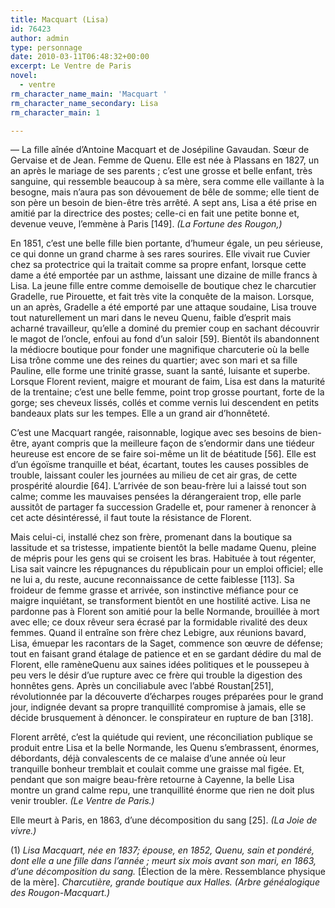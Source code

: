```yaml
---
title: Macquart (Lisa)
id: 76423
author: admin
type: personnage
date: 2010-03-11T06:48:32+00:00
excerpt: Le Ventre de Paris
novel:
  - ventre
rm_character_name_main: 'Macquart '
rm_character_name_secondary: Lisa
rm_character_main: 1

---
```

— La fille aînée d’Antoine Macquart et de Josépiline Gavaudan. Sœur de Gervaise et de Jean. Femme de Quenu. Elle est née à Plassans en 1827, un an après le mariage de ses parents ; c’est une grosse et belle enfant, très sanguine, qui ressemble beaucoup à sa mère, sera comme elle vaillante à la besogne, mais n’aura pas son dévouement de bêle de somme; elle tient de son père un besoin de bien-être très arrêté. A sept ans, Lisa a été prise en amitié par la directrice des postes; celle-ci en fait une petite bonne et, devenue veuve, l’emmène à Paris [149]. _(La Fortune des Rougon,)_

En 1851, c’est une belle fille bien portante, d’humeur égale, un peu sérieuse, ce qui donne un grand charme à ses rares sourires. Elle vivait rue Cuvier chez sa protectrice qui la traitait comme sa propre enfant, lorsque cette dame a été emportée par un asthme, laissant une dizaine de mille francs à Lisa. La jeune fille entre comme demoiselle de boutique chez le charcutier Gradelle, rue Pirouette, et fait très vite la conquête de la maison. Lorsque, un an après, Gradelle a été emporté par une attaque soudaine, Lisa trouve tout naturellement un mari dans le neveu Quenu, faible d’esprit mais acharné travailleur, qu’elle a dominé du premier coup en sachant découvrir le magot de l’oncle, enfoui au fond d’un saloir [59]. Bientôt ils abandonnent la médiocre boutique pour fonder une magnifique charcuterie où la belle Lisa trône comme une des reines du quartier; avec son mari et sa fille Pauline, elle forme une trinité grasse, suant la santé, luisante et superbe. Lorsque Florent revient, maigre et mourant de faim, Lisa est dans la maturité de la trentaine; c’est une belle femme, point trop grosse pourtant, forte de la gorge; ses cheveux lissés, collés et comme vernis lui descendent en petits bandeaux plats sur les tempes. Elle a un grand air d’honnêteté.

C’est une Macquart rangée, raisonnable, logique avec ses besoins de bien-être, ayant compris que la meilleure façon de s’endormir dans une tiédeur heureuse est encore de se faire soi-même un lit de béatitude [56]. Elle est d’un égoïsme tranquille et béat, écartant, toutes les causes possibles de trouble, laissant couler les journées au milieu de cet air gras, de cette prospérité alourdie [64]. L’arrivée de son beau-frère lui a laissé tout son calme; comme les mauvaises pensées la dérangeraient trop, elle parle aussitôt de partager fa succession Gradelle et, pour ramener à renoncer à cet acte désintéressé, il faut toute la résistance de Florent.

Mais celui-ci, installé chez son frère, promenant dans la boutique sa lassitude et sa tristesse, impatiente bientôt la belle madame Quenu, pleine de mépris pour les gens qui se croisent les bras. Habituée à tout régenter, Lisa sait vaincre les répugnances du républicain pour un emploi officiel; elle ne lui a, du reste, aucune reconnaissance de cette faiblesse [113]. Sa froideur de femme grasse et arrivée, son instinctive méfiance pour ce maigre inquiétant, se transforment bientôt en une hostilité active. Lisa ne pardonne pas à Florent son amitié pour la belle Normande, brouillée à mort avec elle; ce doux rêveur sera écrasé par la formidable rivalité des deux femmes. Quand il entraîne son frère chez Lebigre, aux réunions bavard, Lisa, émuepar les racontars de la Saget, commence son œuvre de défense; tout en faisant grand étalage de patience et en se gardant dédire du mal de Florent, elle ramèneQuenu aux saines idées politiques et le poussepeu à peu vers le désir d’ue rupture avec ce frère qui trouble la digestion des honnêtes gens. Après un conciliabule avec l’abbé Roustan[251], révolutionnée par la découverte d’écharpes rouges préparées pour le grand jour, indignée devant sa propre tranquillité compromise à jamais, elle se décide brusquement à dénoncer. le conspirateur en rupture de ban [318].

Florent arrêté, c’est la quiétude qui revient, une réconciliation publique se produit entre Lisa et la belle Normande, les Quenu s’embrassent, énormes, débordants, déjà convalescents de ce malaise d’une année où leur tranquille bonheur tremblait et coulait comme une graisse mal figée. Et, pendant que son maigre beau-frère retourne à Cayenne, la belle Lisa montre un grand calme repu, une tranquillité énorme que rien ne doit plus venir troubler. _(Le Ventre de Paris.)_

Elle meurt à Paris, en 1863, d’une décomposition du sang [25]. _(La Joie de vivre.)_

(1) _Lisa Macquart, née en 1837; épouse, en 1852, Quenu, sain et pondéré, dont elle a une fille dans l’année ; meurt six mois avant son mari, en 1863, d’une décomposition du sang._ [Élection de la mère. Ressemblance physique de la mère]. _Charcutière, grande boutique aux Halles. (Arbre généalogique des Rougon-Macquart.)_